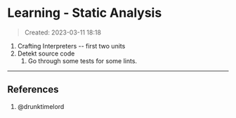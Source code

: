 # Learning - Static Analysis
> Created: 2023-03-11 18:18

1. Crafting Interpreters -- first two units
2. Detekt source code
	1. Go through some tests for some lints.

----

## References
1. @drunktimelord